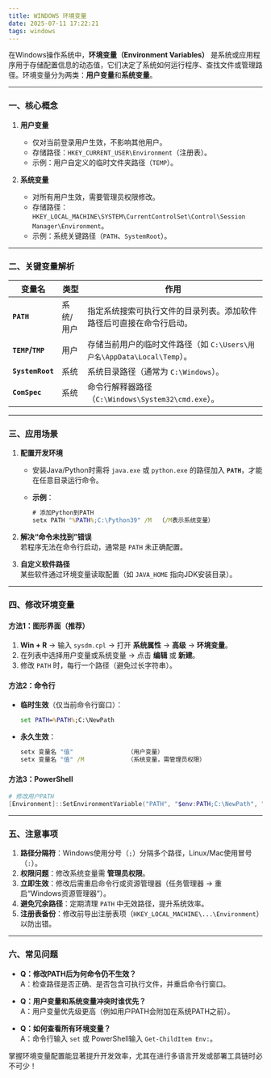 ```yaml
---
title: WINDOWS 环境变量
date: 2025-07-11 17:22:21
tags: windows
---
```


在Windows操作系统中，**环境变量（Environment Variables）** 是系统或应用程序用于存储配置信息的动态值，它们决定了系统如何运行程序、查找文件或管理路径。环境变量分为两类：**用户变量**和**系统变量**。

---

### 一、核心概念

1. **用户变量**  
   - 仅对当前登录用户生效，不影响其他用户。
   - 存储路径：`HKEY_CURRENT_USER\Environment`（注册表）。
   - 示例：用户自定义的临时文件夹路径（`TEMP`）。

2. **系统变量**  
   - 对所有用户生效，需要管理员权限修改。
   - 存储路径：`HKEY_LOCAL_MACHINE\SYSTEM\CurrentControlSet\Control\Session Manager\Environment`。
   - 示例：系统关键路径（`PATH`、`SystemRoot`）。

---

### 二、关键变量解析

| **变量名**       | **类型**  | **作用**                                                     |
| ---------------- | --------- | ------------------------------------------------------------ |
| **`PATH`**       | 系统/用户 | 指定系统搜索可执行文件的目录列表。添加软件路径后可直接在命令行启动。 |
| **`TEMP`/`TMP`** | 用户      | 存储当前用户的临时文件路径（如 `C:\Users\用户名\AppData\Local\Temp`）。 |
| **`SystemRoot`** | 系统      | 系统目录路径（通常为 `C:\Windows`）。                        |
| **`ComSpec`**    | 系统      | 命令行解释器路径（`C:\Windows\System32\cmd.exe`）。          |

---

### 三、应用场景

1. **配置开发环境**  

   - 安装Java/Python时需将 `java.exe` 或 `python.exe` 的路径加入 **`PATH`**，才能在任意目录运行命令。

   - **示例**：  

     ```bat
     # 添加Python到PATH
     setx PATH "%PATH%;C:\Python39" /M  （/M表示系统变量）
     ```

2. **解决“命令未找到”错误**  
   若程序无法在命令行启动，通常是 `PATH` 未正确配置。

3. **自定义软件路径**  
   某些软件通过环境变量读取配置（如 `JAVA_HOME` 指向JDK安装目录）。

---

### 四、修改环境变量

#### 方法1：图形界面（推荐）

1. **Win + R** → 输入 `sysdm.cpl` → 打开 **系统属性** → **高级** → **环境变量**。
2. 在列表中选择用户变量或系统变量 → 点击 **编辑** 或 **新建**。
3. 修改 `PATH` 时，每行一个路径（避免过长字符串）。

#### 方法2：命令行

- **临时生效**（仅当前命令行窗口）：

  ```bat
  set PATH=%PATH%;C:\NewPath
  ```

- **永久生效**：

  ```bat
  setx 变量名 "值"               （用户变量）
  setx 变量名 "值" /M            （系统变量，需管理员权限）
  ```

#### 方法3：PowerShell

```powershell
# 修改用户PATH
[Environment]::SetEnvironmentVariable("PATH", "$env:PATH;C:\NewPath", "User")
```

---

### 五、注意事项

1. **路径分隔符**：Windows使用分号（`;`）分隔多个路径，Linux/Mac使用冒号（`:`）。
2. **权限问题**：修改系统变量需 **管理员权限**。
3. **立即生效**：修改后需重启命令行或资源管理器（任务管理器 → 重启“Windows资源管理器”）。
4. **避免冗余路径**：定期清理 `PATH` 中无效路径，提升系统效率。
5. **注册表备份**：修改前导出注册表项（`HKEY_LOCAL_MACHINE\...\Environment`）以防出错。

---

### 六、常见问题

- **Q：修改PATH后为何命令仍不生效？**  
  A：检查路径是否正确、是否包含可执行文件，并重启命令行窗口。

- **Q：用户变量和系统变量冲突时谁优先？**  
  A：用户变量优先级更高（例如用户PATH会附加在系统PATH之前）。

- **Q：如何查看所有环境变量？**  
  A：命令行输入 `set` 或 PowerShell输入 `Get-ChildItem Env:`。

掌握环境变量配置能显著提升开发效率，尤其在进行多语言开发或部署工具链时必不可少！
